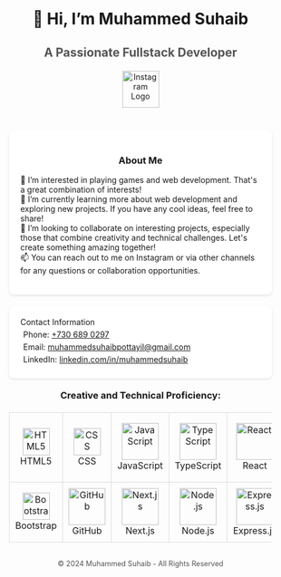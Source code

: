  <div style="max-width: 1200px;    margin: auto;    padding: 20px;">
        <h1 align="center" style="margin-bottom: 10px; transition: transform 0.3s ease;">
            👋 Hi, I’m Muhammed Suhaib
        </h1>
        <h2 align="center" style="margin-bottom: 20px; color: #555;  transition: transform 0.3s ease;">
            A Passionate Fullstack Developer
        </h2>        <div align="center">
            <a href="https://www.instagram.com/suhaii.bb/" target="_blank">
                <img src="https://cdn4.iconfinder.com/data/icons/picons-social/57/38-instagram-2-512.png"
                    alt="Instagram Logo" width="65" height="65"
                    style="margin-bottom: 20px; transition: transform 0.2s;  transition: transform 0.3s ease;" />
            </a>
        </div>        <div style=" margin: 20px 0;
      padding: 20px;
      background-color: #fff;
      border-radius: 8px;
      box-shadow: 0 2px 4px rgba(0, 0, 0, 0.1);">
            <h3 align="center" style=" transition: transform 0.3s ease;">About Me</h3>
            <ul style="list-style-type: none; padding: 0">
                <li>
                    👀 I’m interested in playing games and web development. That's a
                    great combination of interests!
                </li>
                <li>
                    🌱 I’m currently learning more about web development and exploring
                    new projects. If you have any cool ideas, feel free to share!
                </li>
                <li>
                    💞 I’m looking to collaborate on interesting projects, especially
                    those that combine creativity and technical challenges. Let's create
                    something amazing together!
                </li>
                <li>
                    📫 You can reach out to me on Instagram or via other channels for
                    any questions or collaboration opportunities.
                </li>
            </ul>
        </div>
        <div style=" margin: 20px 0;
      padding: 20px;
      background-color: #fff;
      border-radius: 8px;
      box-shadow: 0 2px 4px rgba(0, 0, 0, 0.1);" <h3>Contact Information</h3>
            <div style="margin: 5px 0">
                <i class="fa fa-phone" style="margin-right: 5px"></i> Phone:
                <a href="http://wa.me/09488339232" target="_blank">+730 689 0297</a>
            </div>
            <div style="margin: 5px 0">
                <i class="fa fa-envelope" style="margin-right: 5px"></i> Email:
                <a href="mailto:muhammedsuhaibpottayil@gmail.com">muhammedsuhaibpottayil@gmail.com</a>
            </div>
            <div style="margin: 5px 0">
                <i class="fa fa-linkedin-square" style="margin-right: 5px"></i>
                LinkedIn:
                <a href="https://www.linkedin.com/in/muhammedsuhaib" target="_blank">linkedin.com/in/muhammedsuhaib</a>
            </div>
        </div>
        <h3 align="center" style="margin-top: 20px">
            Creative and Technical Proficiency:
        </h3>
        <div align="center">
            <table style="margin: 20px auto;
        border-collapse: collapse;
        width: 100%;
        max-width: 900px;">
                <tr>
                    <td style="padding: 10px;
        border: 1px solid #ddd;
        border-radius: 8px;
        transition: transform 0.3s ease, box-shadow 0.3s ease;
        text-align: center;">
                        <img src="https://skillicons.dev/icons?i=html" width="48" height="48" alt="HTML5" />
                        <br />HTML5
                    </td>
                    <td style="padding: 10px;
        border: 1px solid #ddd;
        border-radius: 8px;
        transition: transform 0.3s ease, box-shadow 0.3s ease;
        text-align: center;">
                        <img src="https://skillicons.dev/icons?i=css" width="48" height="48" alt="CSS" />
                        <br />CSS
                    </td>
                    <td style="padding: 10px;
        border: 1px solid #ddd;
        border-radius: 8px;
        transition: transform 0.3s ease, box-shadow 0.3s ease;
        text-align: center;">
                        <img src="https://techstack-generator.vercel.app/js-icon.svg" alt="JavaScript" width="65"
                            height="65" />
                        <br />JavaScript
                    </td>
                    <td style="padding: 10px;
        border: 1px solid #ddd;
        border-radius: 8px;
        transition: transform 0.3s ease, box-shadow 0.3s ease;
        text-align: center;">
                        <img src="https://techstack-generator.vercel.app/ts-icon.svg" alt="TypeScript" width="65"
                            height="65" />
                        <br />TypeScript
                    </td>
                    <td style="padding: 10px;
        border: 1px solid #ddd;
        border-radius: 8px;
        transition: transform 0.3s ease, box-shadow 0.3s ease;
        text-align: center;">
                        <img src="https://techstack-generator.vercel.app/react-icon.svg" alt="React" width="65"
                            height="65" />
                        <br />React
                    </td>
                    <td style="padding: 10px;
        border: 1px solid #ddd;
        border-radius: 8px;
        transition: transform 0.3s ease, box-shadow 0.3s ease;
        text-align: center;">
                        <img src="https://techstack-generator.vercel.app/redux-icon.svg" alt="Redux Toolkit" width="62"
                            height="62" />
                        <br />Redux Toolkit
                    </td>
                    <td style="padding: 10px;
        border: 1px solid #ddd;
        border-radius: 8px;
        transition: transform 0.3s ease, box-shadow 0.3s ease;
        text-align: center;">
                        <img src="https://i.pinimg.com/474x/91/23/7f/91237f1eca767ef74d722ca534f9281a.jpg" width="48"
                            height="48" alt="MongoDB" />
                        <br />MongoDB
                    </td>
                    <td style="padding: 10px;
        border: 1px solid #ddd;
        border-radius: 8px;
        transition: transform 0.3s ease, box-shadow 0.3s ease;
        text-align: center;">
                        <img src="https://cdn3d.iconscout.com/3d/free/thumb/free-tailwind-3d-icon-download-in-png-blend-fbx-gltf-file-formats--html-logo-css-framework-customizable-coding-lang-pack-logos-icons-7577995.png?f=webp"
                            alt="Tailwind CSS" width="48" height="48" />
                        <br />Tailwind CSS
                    </td>
                </tr>
                <tr>
                    <td style="padding: 10px;
        border: 1px solid #ddd;
        border-radius: 8px;
        transition: transform 0.3s ease, box-shadow 0.3s ease;
        text-align: center;">
                        <img src="https://skillicons.dev/icons?i=bootstrap" width="48" height="48" alt="Bootstrap" />
                        <br />Bootstrap
                    </td>
                    <td style="padding: 10px;
        border: 1px solid #ddd;
        border-radius: 8px;
        transition: transform 0.3s ease, box-shadow 0.3s ease;
        text-align: center;">
                        <img src="https://techstack-generator.vercel.app/github-icon.svg" alt="GitHub" width="65"
                            height="65" />
                        <br />GitHub
                    </td>
                    <td style="padding: 10px;
        border: 1px solid #ddd;
        border-radius: 8px;
        transition: transform 0.3s ease, box-shadow 0.3s ease;
        text-align: center;">
                        <img src="https://static-00.iconduck.com/assets.00/nextjs-icon-2048x1234-pqycciiu.png"
                            alt="Next.js" width="65" height="65" />
                        <br />Next.js
                    </td>
                    <td style="padding: 10px;
        border: 1px solid #ddd;
        border-radius: 8px;
        transition: transform 0.3s ease, box-shadow 0.3s ease;
        text-align: center;">
                        <img src="https://upload.wikimedia.org/wikipedia/commons/d/d9/Node.js_logo.svg" alt="Node.js"
                            width="65" height="65" />
                        <br />Node.js
                    </td>
                    <td style="padding: 10px;
        border: 1px solid #ddd;
        border-radius: 8px;
        transition: transform 0.3s ease, box-shadow 0.3s ease;
        text-align: center;">
                        <img src="https://www.vectorlogo.zone/logos/expressjs/expressjs-icon.svg" alt="Express.js"
                            width="65" height="65" />
                        <br />Express.js
                    </td>
                    <td style="padding: 10px;
        border: 1px solid #ddd;
        border-radius: 8px;
        transition: transform 0.3s ease, box-shadow 0.3s ease;
        text-align: center;">
                        <img src="https://cdn3d.iconscout.com/3d/free/thumb/free-vuejs-3d-logo-download-in-png-blend-fbx-gltf-file-formats--vue-company-brand-vol-1-pack-logos-3640297.png?f=webp"
                            alt="Vue" width="65" height="65" />
                        <br />Vue.js
                    </td>
                    <td style="padding: 10px;
        border: 1px solid #ddd;
        border-radius: 8px;
        transition: transform 0.3s ease, box-shadow 0.3s ease;
        text-align: center;">
                        <img src="https://techstack-generator.vercel.app/restapi-icon.svg" alt="REST API" width="65"
                            height="65" />
                        <br />REST API
                    </td>
                    <td style="padding: 10px;
        border: 1px solid #ddd;
        border-radius: 8px;
        transition: transform 0.3s ease, box-shadow 0.3s ease;
        text-align: center;">
                        <img src="https://techstack-generator.vercel.app/prettier-icon.svg" alt="Prettier" width="65"
                            height="65" />
                        <br />Prettier
                    </td>
                </tr>
            </table>
        </div>
        <footer style="  text-align: center;
      margin-top: 30px;
      font-size: 0.9em;
      color: #555;">
            <p>© 2024 Muhammed Suhaib - All Rights Reserved</p>
        </footer>
